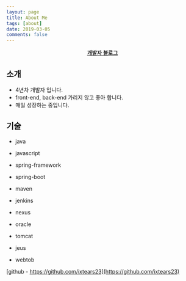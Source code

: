 ```yaml
---
layout: page
title: About Me
tags: [about]
date: 2019-03-05
comments: false
---
```


<center><a href="https://ixtears23.github.io/"><b>개발자 블로그</b></a></center>

## 소개
* 4년차 개발자 입니다.
* front-end, back-end 가리지 않고 좋아 합니다.
* 매일 성장하는 중입니다.

## 기술

* java  
* javascript  

* spring-framework  
* spring-boot  

* maven  
* jenkins  
* nexus  

* oracle  

* tomcat  
* jeus  
* webtob  



<!-- {% capture images %}
    https://cloud.githubusercontent.com/assets/754514/14509720/61c61058-01d6-11e6-93ab-0918515ecd56.png
    https://cloud.githubusercontent.com/assets/754514/14509716/61ac6c8e-01d6-11e6-879f-8308883de790.png
{% endcapture %}
{% include gallery images=images caption="Screenshots of Moon Theme" cols=2 %} -->

[github - https://github.com/ixtears23](https://github.com/ixtears23)
